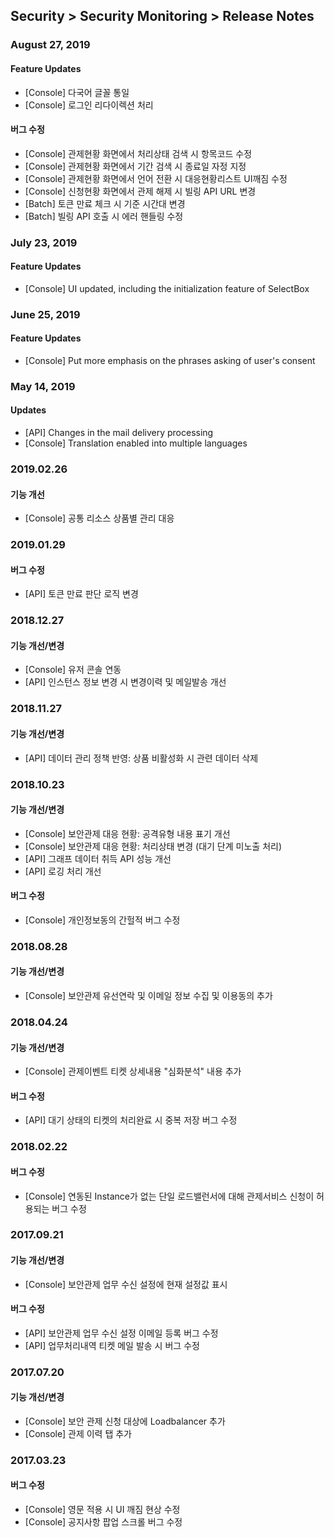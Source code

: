 ## Security > Security Monitoring > Release Notes

### August 27, 2019

#### Feature Updates 
* [Console] 다국어 글꼴 통일
* [Console] 로그인 리다이렉션 처리

#### 버그 수정
* [Console] 관제현황 화면에서 처리상태 검색 시 항목코드 수정
* [Console] 관제현황 화면에서 기간 검색 시 종료일 자정 지정
* [Console] 관제현황 화면에서 언어 전환 시 대응현황리스트 UI깨짐 수정
* [Console] 신청현황 화면에서 관제 해제 시 빌링 API URL 변경
* [Batch] 토큰 만료 체크 시 기준 시간대 변경
* [Batch] 빌링 API 호출 시 에러 핸들링 수정


### July 23, 2019

#### Feature Updates 
* [Console] UI updated, including the initialization feature of SelectBox 


### June 25, 2019

#### Feature Updates
* [Console] Put more emphasis on the phrases asking of user's consent 
 

### May 14, 2019

#### Updates
* [API] Changes in the mail delivery processing 
* [Console] Translation enabled into multiple languages 


### 2019.02.26

#### 기능 개선
* [Console] 공통 리소스 상품별 관리 대응


### 2019.01.29

#### 버그 수정
* [API] 토큰 만료 판단 로직 변경


### 2018.12.27

#### 기능 개선/변경
* [Console] 유저 콘솔 연동
* [API] 인스턴스 정보 변경 시 변경이력 및 메일발송 개선


### 2018.11.27

#### 기능 개선/변경
* [API] 데이터 관리 정책 반영: 상품 비활성화 시 관련 데이터 삭제


### 2018.10.23

#### 기능 개선/변경
* [Console] 보안관제 대응 현황: 공격유형 내용 표기 개선
* [Console] 보안관제 대응 현황: 처리상태 변경 (대기 단계 미노출 처리)
* [API] 그래프 데이터 취득 API 성능 개선
* [API] 로깅 처리 개선

#### 버그 수정
* [Console] 개인정보동의 간헐적 버그 수정


### 2018.08.28

#### 기능 개선/변경
* [Console] 보안관제 유선연락 및 이메일 정보 수집 및 이용동의 추가


### 2018.04.24

#### 기능 개선/변경
* [Console] 관제이벤트 티켓 상세내용 "심화분석" 내용 추가

#### 버그 수정
* [API] 대기 상태의 티켓의 처리완료 시 중복 저장 버그 수정


### 2018.02.22

#### 버그 수정

* [Console] 연동된 Instance가 없는 단일 로드밸런서에 대해 관제서비스 신청이 허용되는 버그 수정


### 2017.09.21

#### 기능 개선/변경

* [Console] 보안관제 업무 수신 설정에 현재 설정값 표시

#### 버그 수정
* [API] 보안관제 업무 수신 설정 이메일 등록 버그 수정
* [API] 업무처리내역 티켓 메일 발송 시 버그 수정


### 2017.07.20

#### 기능 개선/변경

* [Console] 보안 관제 신청 대상에 Loadbalancer 추가
* [Console] 관제 이력 탭 추가


### 2017.03.23

#### 버그 수정

* [Console] 영문 적용 시 UI 깨짐 현상 수정
* [Console] 공지사항 팝업 스크롤 버그 수정
